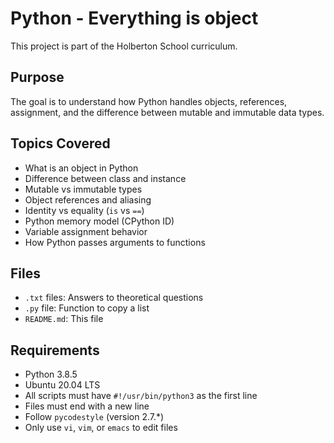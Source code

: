 # Python - Everything is object

This project is part of the Holberton School curriculum.

## Purpose

The goal is to understand how Python handles objects, references, assignment, and the difference between mutable and immutable data types.

## Topics Covered

- What is an object in Python
- Difference between class and instance
- Mutable vs immutable types
- Object references and aliasing
- Identity vs equality (`is` vs `==`)
- Python memory model (CPython ID)
- Variable assignment behavior
- How Python passes arguments to functions

## Files

- `.txt` files: Answers to theoretical questions
- `.py` file: Function to copy a list
- `README.md`: This file

## Requirements

- Python 3.8.5
- Ubuntu 20.04 LTS
- All scripts must have `#!/usr/bin/python3` as the first line
- Files must end with a new line
- Follow `pycodestyle` (version 2.7.\*)
- Only use `vi`, `vim`, or `emacs` to edit files

